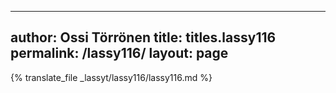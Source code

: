 
---
author: Ossi Törrönen
title: titles.lassy116
permalink: /lassy116/
layout: page
---
{% translate_file _lassyt/lassy116/lassy116.md %}